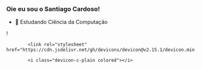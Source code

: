 ### Oie eu sou o Santiago Cardoso!

- 🌱 Estudando Ciência da Computação

!<DOCTYPE html>
<html>

            <link rel="stylesheet" href="https://cdn.jsdelivr.net/gh/devicons/devicon@v2.15.1/devicon.min.css">
          
<body>
 
            <i class="devicon-c-plain colored"></i>
          
<body>

<html>
